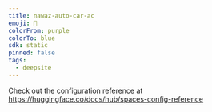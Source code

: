 ```yaml
---
title: nawaz-auto-car-ac
emoji: 🐳
colorFrom: purple
colorTo: blue
sdk: static
pinned: false
tags:
  - deepsite
---
```


Check out the configuration reference at https://huggingface.co/docs/hub/spaces-config-reference